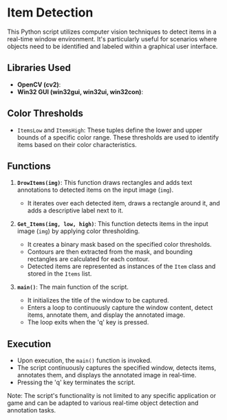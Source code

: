 # Item Detection

This Python script utilizes computer vision techniques to detect items in a real-time window environment. It's particularly useful for scenarios where objects need to be identified and labeled within a graphical user interface.

## Libraries Used

- **OpenCV (cv2)**: 
- **Win32 GUI (win32gui, win32ui, win32con)**:

## Color Thresholds

- `ItemsLow` and `ItemsHigh`: These tuples define the lower and upper bounds of a specific color range. These thresholds are used to identify items based on their color characteristics.

## Functions

1. **`DrowItems(img)`**: This function draws rectangles and adds text annotations to detected items on the input image (`img`). 
    - It iterates over each detected item, draws a rectangle around it, and adds a descriptive label next to it.

2. **`Get_Items(img, low, high)`**: This function detects items in the input image (`img`) by applying color thresholding.
    - It creates a binary mask based on the specified color thresholds.
    - Contours are then extracted from the mask, and bounding rectangles are calculated for each contour.
    - Detected items are represented as instances of the `Item` class and stored in the `Items` list.

3. **`main()`**: The main function of the script.
    - It initializes the title of the window to be captured.
    - Enters a loop to continuously capture the window content, detect items, annotate them, and display the annotated image.
    - The loop exits when the 'q' key is pressed.

## Execution

- Upon execution, the `main()` function is invoked.
- The script continuously captures the specified window, detects items, annotates them, and displays the annotated image in real-time.
- Pressing the 'q' key terminates the script.

Note: The script's functionality is not limited to any specific application or game and can be adapted to various real-time object detection and annotation tasks.
